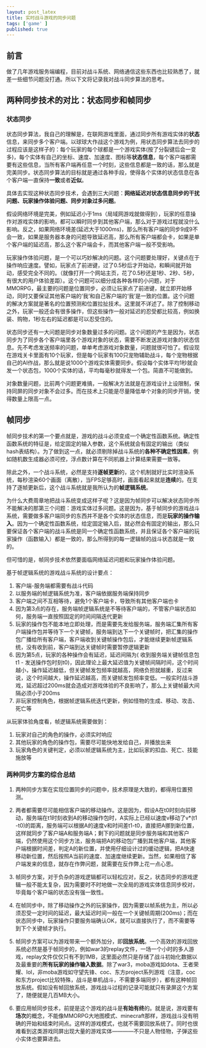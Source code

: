 ```yaml
---
layout: post_latex
title: 实时战斗游戏的同步问题
tags: ['game' ]
published: true
---
```


<!--more-->

## 前言

做了几年游戏服务端编程，目前对战斗系统、网络通信这些东西也比较熟悉了，就差一些细节问题没打通。所以下文将记录我对战斗同步算法的思考。


## 两种同步技术的对比：状态同步和帧同步

### 状态同步

状态同步算法，我自己的理解是，在联网游戏里面，通过同步所有游戏实体的**状态**信息，来同步多个客户端。以球球大作战这个游戏为例，用状态同步算法去同步的过程应该是这样子的：每个玩家的每个球都是一个游戏实体(按了分裂键后会一变多)，每个实体有自己的坐标、速度、加速度、图标等**状态信息**，每个客户端都需要有这些信息，当所有客户端再任意一个时刻，这些信息都是一致的话，那么就是完美同步。状态同步算法的目标就是通过各种手段，使得各个实体的状态信息在各个客户端一直保持**一致**或者**近似**。

具体去实现这种状态同步技术，会遇到三大问题：**网络延迟对状态信息同步的干扰问题、玩家操作体验问题、同步对象过多问题**。

假设网络环境是完美，例如延迟小于1ms（局域网游戏就做得到），玩家的任意操作对游戏实体的影响，都可以瞬时同步到其他客户端，那么对于游戏过程就没什么影响。反之，如果网络环境差(延迟大于1000ms)，那么所有客户端的同步9成9不会一致，如果是服务器本身的问题导致延迟高，那么所有客户端都会卡，如果是单个客户端的延迟高，那么这个客户端会卡，而其他客户端一般不受影响。

玩家操作体验问题，是一个可以巧妙解决的问题。这个问题要处理好，关键点在于操作响应速度。譬如，玩家点了前进键，过了0.5秒后才开始动，和瞬间就开始动，感受完全不同的。（就像打开一个网站主页，花了0.5秒还是1秒、2秒、5秒，有很大的用户体验差距）。这个问题可以细分成各种各样的小问题，对于MMORPG，最主要的问题是位置同步，必须让玩家点了前进键，就立即开始移动，同时又要保证其他客户端的‘我’和自己客户端的‘我’是一致的位置。这个问题的解决方案就是著名的位置预测和位置拉扯技术。这里就不详述了。除了控制移动之外，玩家一般还会有很多操作，但这些操作一般对延迟的忍受都比较高，例如换装、购物，1秒左右的延迟都是可以忍受住的。

状态同步还有一大问题是同步对象数量过多的问题。这个问题的产生是因为，状态同步为了同步各个客户端里各个游戏对象的状态，需要不断发送游戏对象的状态信息。先不考虑发送频率的问题，单单考虑游戏对象数量，问题就很可怕了。假设现在游戏关卡里面有10个玩家，但是每个玩家有100只宠物辅助战斗，每个宠物根据自己的AI作战，那么就是说1000个游戏实体需要同步。假设每个实体平均1秒就会发一个状态包，1000个实体的话，平均每毫秒就得发一个包。简直不可能做到。

对象数量问题，比前两个问题更难搞，一般解决方法就是在游戏设计上设限制，保持同屏的同步对象不会过多。而在技术上只能是尽量降低单个对象的同步开销，使得数量上限高一点。

## 帧同步

帧同步技术的第一个要点就是，游戏的战斗必须变成一个确定性函数系统。确定性函数系统的特征是，给定固定的输入参数，这个系统就会有固定的输出（类似hash表结构）。为了做到这一点，就必须剔除掉战斗系统的**各种不确定性因素**，例如随机数生成器必须可控，浮点数计算在不同机器上计算结果需要一致等。

除此之外，一个战斗系统，必然是支持**逐帧更新**的，这个机制就好比实时渲染系统，每秒渲染60个画面（离散），当FPS足够高时，画面看起来就是**连续**的。在支持了逐帧更新后，这个战斗系统就是我所认为的**帧逻辑系统**。

为什么大费周章地把战斗系统变成这样子呢？这是因为帧同步可以解决状态同步所不能解决的那第三个问题：游戏实体过多问题。这是因为，基于帧同步的游戏战斗系统，需要做多客户端同步的东西并不是各个实体的状态信息，而是**玩家的操作输入**。因为一个确定性函数系统，给定固定输入后，就必然会有固定的输出，那么只要保证各个客户端的战斗系统是同一个确定性函数系统，并且保证各个客户端的玩家操作（函数输入）都是一致的，那么所得到的每一逻辑帧的战斗状态就是一致的。

但可惜的是，帧同步技术依然要面临网络延迟问题和玩家操作体验问题。

基于帧逻辑系统的游戏战斗系统的设计要点：

1. 客户端-服务端都需要有战斗代码
2. 以服务端的帧逻辑系统为准，客户端依据服务端保持同步
3. 客户端之间不互相等待，避免1个客户端卡，导致所有其他客户端也卡
4. 因为第3点的存在，服务端帧逻辑系统是不等待客户端的，不管客户端状态如何，服务端一直按照固定的时间间隔迭代更新
5. 玩家的操作包不能本地立即处理，而是需要先发给服务端，服务端汇集所有客户端操作包并等待下一个关键帧，服务端到达下一个关键帧时，把汇集的操作包广播给所有客户端，客户端收到关键帧操作包后，才能继续更新帧逻辑系统，没有收到前，客户端到达关键帧时需要暂停逻辑更新
6. 因为第5点，玩家的各种操作会有延迟，延迟间隔为( 收到服务端关键帧信息包t1 - 发送操作包时刻t0)，因此理论上最大延迟值为关键帧间隔时间，这个时间越小，操作延迟越低，但关键帧发包频率就越高，网络负担就越重，反过来说，这个时间越大，操作延迟越高，而关键帧发包频率变低。一般实时战斗游戏，延迟超过200ms就会造成对游戏体验的不良影响了，那么上关键帧最大间隔必须小于200ms
7. 非玩家控制角色，根据帧逻辑系统迭代更新，例如怪物的生成、移动、攻击、死亡等


从玩家体验角度看，帧逻辑系统需要做到：
1. 玩家对自己的角色的操作，必须实时响应
2. 其他玩家的角色的操作包，需要尽可能快地发给自己，并播放出来
4. 玩家角色的关键判定，必须以帧逻辑系统为主，比如玩家的扣血、死亡、技能施放等


### 两种同步方案的综合总结

1. 两种同步方案在实现位置同步的问题中，技术原理是大致的，都得用位置预测。

2. 两者都需要尽可能相信客户端的移动操作。这是因为，假设A在t0时刻向前移动，服务端在t1时刻收到A的移动操作包时，A实际上已经以速度v移动了v*(t1 -t0)的距离，服务端可以根据A的速度v和时间差t1-t0，直接把A挪到新位置，这样就同步了客户端A和服务端A；剩下的问题就是同步服务端和其他客户端，仍然使用这个同步方法，服务端把A的移动包广播到其他客户端，其他客户端根据时间差，判定A的新位置，并使用仔细设计过的缓动逻辑，把A快速移动新位置，然后按照A当前的速度、加速度继续更新。当然，如果相信了客户端发来的信息，就存在作弊问题，就需要在反作弊上花一点心思。

3. 帧同步方案，对于负杂的游戏逻辑都可以轻松应对，反之，状态同步的游戏逻辑一般不能太复杂，因为需要时不时地做一次全局的游戏实体信息同步校对，毕竟每个客户端的状态没有强一致性。


4. 在帧同步中，除了移动操作之外的玩家操作，因为需要以帧系统为主，所以必须忍受一定时间的延迟，最大延迟时间一般在一个关键帧周期(200ms)；而在状态同步中，玩家操作只要服务端确认OK，就可以直接执行了，而不需要等到下个关键帧才执行。

5. 帧同步方案可以为游戏带来一个额外加分，即**回放系统**。一个高效的游戏回放系统必然是基于帧同步的，例如war3的replay文件，一场一个小时的多人游戏，replay文件仅仅只有不到1MB，这里面必然只是存储了战斗初始化数据以及最重要的**所有玩家的操作输入数据**。除了war3，moba游戏如dota、王者荣耀、lol，非moba游戏如守望先锋、coc、东方project系列游戏（注意，coc和东方project比较特殊，战斗是单机战斗，不需要多端同步），都有这种帧回放系统。假如没有帧回放系统，游戏战斗过程的记录可能就只有录屏这个方案了，随便就是几百MB大小。

6. 要应用帧同步技术，前提是这个游戏的战斗是**有始有终**的。就是说，游戏要有**场次**的概念，不能像MMORPG大地图模式、minecraft那样，游戏战斗没有明确的开始和结束时间点。这样的游戏模式，也就不需要回放系统了。同时也很难看到这类游戏同屏出现大量的游戏实体————不只是人物怪物，子弹这些小实体也要算进去。
